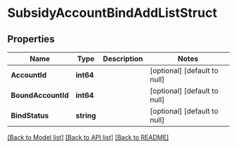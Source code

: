 # SubsidyAccountBindAddListStruct

## Properties
Name | Type | Description | Notes
------------ | ------------- | ------------- | -------------
**AccountId** | **int64** |  | [optional] [default to null]
**BoundAccountId** | **int64** |  | [optional] [default to null]
**BindStatus** | **string** |  | [optional] [default to null]

[[Back to Model list]](../README.md#documentation-for-models) [[Back to API list]](../README.md#documentation-for-api-endpoints) [[Back to README]](../README.md)


